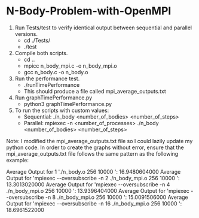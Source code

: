 # N-Body-Problem-with-OpenMPI

1. Run Tests/test to verify identical output between sequential and parallel versions.
   - cd ./Tests/
   - ./test
2. Compile both scripts.
   - cd ..
   - mpicc n_body_mpi.c -o n_body_mpi.o
   - gcc n_body.c -o n_body.o
3. Run the performance test.
   - ./runTimePerformance
   - This should produce a file called mpi_average_outputs.txt
4. Run graphTimePerformance.py
   - python3 graphTimePerformance.py
5. To run the scripts with custom values:
   - Sequential: ./n_body <number_of_bodies> <number_of_steps>
   - Parallel: mpiexec -n <number_of_processes> ./n_body <number_of_bodies> <number_of_steps>

Note: I modified the mpi_average_outputs.txt file so I could lazily update my python code. In order to create the graphs without error, ensure that the mpi_average_outputs.txt file follows the same pattern as the following example:

Average Output for 1 './n_body.o 256 10000 ': 16.9480604000
Average Output for 'mpiexec --oversubscribe -n 2 ./n_body_mpi.o 256 10000 ': 13.3013020000
Average Output for 'mpiexec --oversubscribe -n 4 ./n_body_mpi.o 256 10000 ': 13.9396404000
Average Output for 'mpiexec --oversubscribe -n 8 ./n_body_mpi.o 256 10000 ': 15.0091506000
Average Output for 'mpiexec --oversubscribe -n 16 ./n_body_mpi.o 256 10000 ': 18.6961522000
